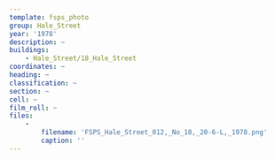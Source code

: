 ```yaml
---
template: fsps_photo
group: Hale_Street
year: '1978'
description: ~
buildings:
    - Hale_Street/18_Hale_Street
coordinates: ~
heading: ~
classification: ~
section: ~
cell: ~
film_roll: ~
files:
    -
        filename: 'FSPS_Hale_Street_012,_No_18,_20-6-L,_1978.png'
        caption: ''
---
```

